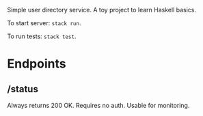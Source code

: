 Simple user directory service. A toy project to learn Haskell basics.

To start server: `stack run`.

To run tests: `stack test`.

# Endpoints

## /status
Always returns 200 OK. Requires no auth. Usable for monitoring.
